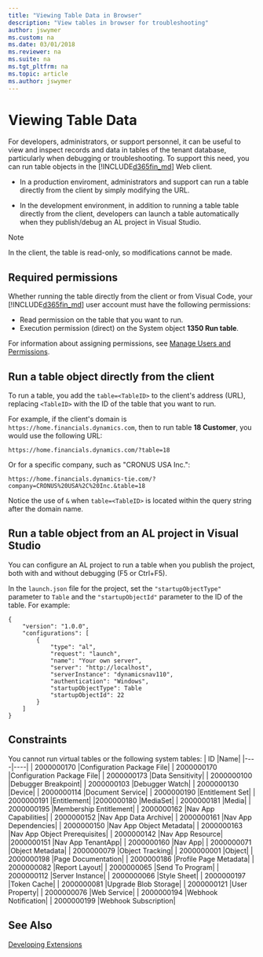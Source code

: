 ```yaml
---
title: "Viewing Table Data in Browser"
description: "View tables in browser for troubleshooting"
author: jswymer
ms.custom: na
ms.date: 03/01/2018
ms.reviewer: na
ms.suite: na
ms.tgt_pltfrm: na
ms.topic: article
ms.author: jswymer
---
```


# Viewing Table Data
For developers, administrators, or support personnel, it can be useful to view and inspect records and data in tables of the tenant database, particularly when debugging or troubleshooting. To support this need, you can run table objects in the [!INCLUDE[d365fin_md](includes/d365fin_md.md)] Web client.

-   In a production enviroment, administrators and support can run a table directly from the client by simply modifying the URL. 

-   In the development environment, in addition to running a table table directly from the client, developers can launch a table automatically when they publish/debug an AL project in Visual Studio. 

> [!NOTE]
> In the client, the table is read-only, so modifications cannot be made.

## Required permissions
Whether running the table directly from the client or from Visual Code, your [!INCLUDE[d365fin_md](includes/d365fin_md.md)] user account must have the following permissions:

-   Read permission on the table that you want to run.
-   Execution permission (direct) on the System object **1350 Run table**.

For information about assigning permissions, see [Manage Users and Permissions](https://docs.microsoft.com/en-US/dynamics365/financials/ui-how-users-permissions).
 
## Run a table object directly from the client
To run a table, you add the `table=<TableID>` to the client's address (URL), replacing `<TableID>` with the ID of the table that you want to run.

For example, if the client's domain is `https://home.financials.dynamics.com`, then to run table **18 Customer**, you would use the following URL:

```
https://home.financials.dynamics.com/?table=18

```

Or for a specific company, such as "CRONUS USA Inc.":

```
https://home.financials.dynamics-tie.com/?company=CRONUS%20USA%2C%20Inc.&table=18

```

Notice the use of `&` when `table=<TableID>` is located within the query string after the domain name.


## Run a table object from an AL project in Visual Studio
You can configure an AL project to run a table when you publish the project, both with and without debugging (F5 or Ctrl+F5). 

In the `launch.json` file for the project, set the `"startupObjectType"` parameter to `Table` and the `"startupObjectId"` parameter to the ID of the table. For example:

```
{
    "version": "1.0.0",
    "configurations": [
        {
            "type": "al",
            "request": "launch",
            "name": "Your own server",
            "server": "http://localhost",
            "serverInstance": "dynamicsnav110",
            "authentication": "Windows",
            "startupObjectType": Table
            "startupObjectId": 22
        }
    ]
} 

```
<!--
U
sers: 
Must have read access to the table 
Must have execute permission on the Run Table System object 
Developers: 
Can only run a table through the web client so they require the same permissions 
Can set StartupObjectId to the ID of the table they want to inspect and StartupObjectType to "Table" and press Ctrl+F5 from VSCode to open the page. 
 
Append '?AID=FIN&table={YourTableId}'    
 
Limitations: 
By design: Nobody can access Internal tables, independent of permissions 
Known limitation: Viewing and scrolling through large tables has bad performance characteristics. 

-->
## Constraints
You cannot run virtual tables or the following system tables:
| ID |Name|
|----|----|
| 2000000170 |Configuration Package File|
| 2000000170 |Configuration Package File|
| 2000000173 |Data Sensitivity|
| 2000000100 |Debugger Breakpoint|
| 2000000103 |Debugger Watch|
| 2000000130 |Device|
| 2000000114 |Document Service|
| 2000000190 |Entitlement Set|
| 2000000191 |Entitlement|
|2000000180 |MediaSet|
| 2000000181 |Media|
| 2000000195 |Membership Entitlement|
| 2000000162 |Nav App Capabilities|
| 2000000152 |Nav App Data Archive|
| 2000000161 |Nav App Dependencies|
| 2000000150 |Nav App Object Metadata|
| 2000000163 |Nav App Object Prerequisites|
| 2000000142 |Nav App Resource|
|2000000151  |Nav App TenantApp|
| 2000000160 |Nav App|
| 2000000071 |Object Metadata|
| 2000000079 |Object Tracking|
| 2000000001 |Object|
| 2000000198 |Page Documentation|
| 2000000186 |Profile Page Metadata|
| 2000000082 |Report Layout|
| 2000000065 |Send To Program|
| 2000000112 |Server Instance|
| 2000000066 |Style Sheet|
| 2000000197 |Token Cache|
| 2000000081 |Upgrade Blob Storage|
| 2000000121 |User Property|
| 2000000076 |Web Service|
| 2000000194 |Webhook Notification|
| 2000000199 |Webhook Subscription|


## See Also  
[Developing Extensions](devenv-dev-overview.md)  

